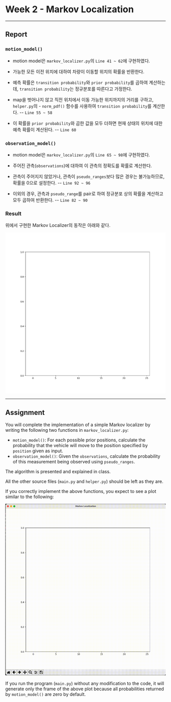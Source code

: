 # Week 2 - Markov Localization
---

## Report

### `motion_model()`
- motion model은 `markov_localizer.py`의 `Line 41 ~ 62`에 구현하였다.   
- 가능한 모든 이전 위치에 대하여 차량이 이동할 위치의 확률을 반환한다. 

- 예측 확률은 `transition probability`와 `prior probability`를 곱하여 계산하는데, `transition probability`는 정규분포를 따른다고 가정한다.   
- map을 벗어나지 않고 직전 위치에서 이동 가능한 위치까지의 거리를 구하고, `helper.py`의 - `norm_pdf()` 함수를 사용하여 `transition probability`를 계산한다.  -- `Line 55 ~ 58`   
- 이 확률을 `prior probability`와 곱한 값을 모두 더하면 현재 상태의 위치에 대한 예측 확률이 계산된다. -- `Line 60`   


### `observation_model()`
- motion model은 `markov_localizer.py`의 `Line 65 ~ 98`에 구현하였다.   
- 주어진 관측(`observations`)에 대하여 이 관측의 정확도를 확률로 계산한다.   

- 관측이 주어지지 않았거나, 관측이 `pseudo_ranges`보다 많은 경우는 불가능하므로, 확률을 0으로 설정한다. -- `Line 92 ~ 96`   
- 이외의 경우, 관측과 `pseudo_range`를 pair로 하여 정규분포 상의 확률을 계산하고 모두 곱하여 반환한다. -- `Line 82 ~ 90`

### Result
위에서 구현한 Markov Localizer의 동작은 아래와 같다.

![my_plot](./my_markov.gif)

---

## Assignment

You will complete the implementation of a simple Markov localizer by writing the following two functions in `markov_localizer.py`:

* `motion_model()`: For each possible prior positions, calculate the probability that the vehicle will move to the position specified by `position` given as input.
* `observation_model()`: Given the `observations`, calculate the probability of this measurement being observed using `pseudo_ranges`.

The algorithm is presented and explained in class.

All the other source files (`main.py` and `helper.py`) should be left as they are.

If you correctly implement the above functions, you expect to see a plot similar to the following:

![Expected Result of Markov Localization](./markov.gif)

If you run the program (`main.py`) without any modification to the code, it will generate only the frame of the above plot because all probabilities returned by `motion_model()` are zero by default.